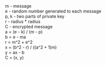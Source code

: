 m    	- message  
e    	- random number generated to each message  
p, k	- two parts of private key  
r	- radius * radius  
C	- encrypted message    
a = (e - k) / (m - p)  
b = e - ma  
r = m^2 + e^2  
x = (b^2 - r) / ((a^2 + 1)m)  
y = ax - b  
C = (x, y)  
